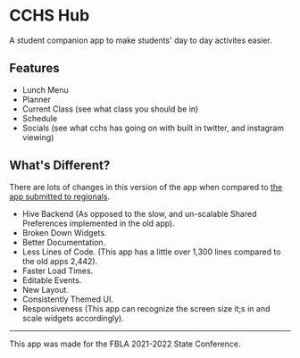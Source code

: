 # CCHS Hub
A student companion app to make students' day to day activites easier.
## Features
- Lunch Menu
- Planner
- Current Class (see what class you should be in)
- Schedule 
- Socials (see what cchs has going on with built in twitter, and instagram viewing)
## What's Different?
There are lots of changes in this version of the app when compared to [the app submitted to regionals](https://github.com/Quantam-Studios/fbla-app-2021-2022).
- Hive Backend (As opposed to the slow, and un-scalable Shared Preferences implemented in the old app).
- Broken Down Widgets.
- Better Documentation.
- Less Lines of Code. (This app has a little over 1,300 lines compared to the old apps 2,442). 
- Faster Load Times.
- Editable Events.
- New Layout.
- Consistently Themed UI.
- Responsiveness (This app can recognize the screen size it;s in and scale widgets accordingly).
___
This app was made for the FBLA 2021-2022 State Conference.
